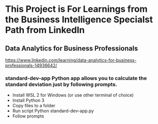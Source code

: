 # This Project is For Learnings from the Business Intelligence Specialst Path from LinkedIn

## Data Analytics for Business Professionals
https://www.linkedin.com/learning/data-analytics-for-business-professionals-14936642/

### standard-dev-app Python app allows you to calculate the standard deviation just by following prompts.

- Install WSL 2 for Windows (or use other terminal of choice)
- Install Python 3
- Copy files to a folder
- Run script Python standard-dev-app.py
- Follow prompts

